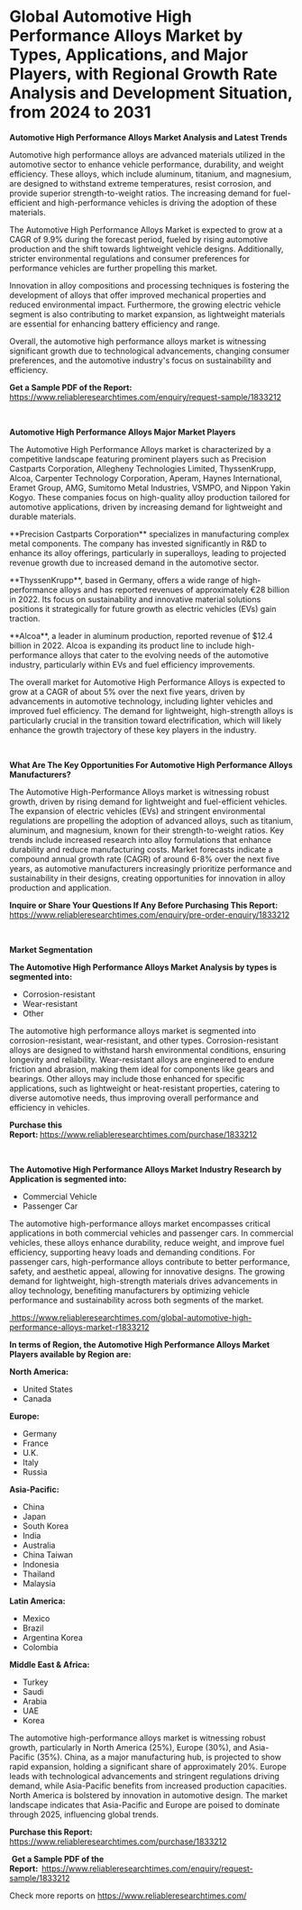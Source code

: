 <p><h1>Global Automotive High Performance Alloys Market by Types, Applications, and Major Players, with Regional Growth Rate Analysis and Development Situation, from 2024 to 2031</h1></p><p><strong>Automotive High Performance Alloys Market Analysis and Latest Trends</strong></p>
<p><p>Automotive high performance alloys are advanced materials utilized in the automotive sector to enhance vehicle performance, durability, and weight efficiency. These alloys, which include aluminum, titanium, and magnesium, are designed to withstand extreme temperatures, resist corrosion, and provide superior strength-to-weight ratios. The increasing demand for fuel-efficient and high-performance vehicles is driving the adoption of these materials.</p><p>The Automotive High Performance Alloys Market is expected to grow at a CAGR of 9.9% during the forecast period, fueled by rising automotive production and the shift towards lightweight vehicle designs. Additionally, stricter environmental regulations and consumer preferences for performance vehicles are further propelling this market. </p><p>Innovation in alloy compositions and processing techniques is fostering the development of alloys that offer improved mechanical properties and reduced environmental impact. Furthermore, the growing electric vehicle segment is also contributing to market expansion, as lightweight materials are essential for enhancing battery efficiency and range. </p><p>Overall, the automotive high performance alloys market is witnessing significant growth due to technological advancements, changing consumer preferences, and the automotive industry's focus on sustainability and efficiency.</p></p>
<p><strong>Get a Sample PDF of the Report:&nbsp;</strong> <a href="https://www.reliableresearchtimes.com/enquiry/request-sample/1833212?utm_campaign=2006&utm_medium=2&utm_source=Github&utm_content=ia&utm_term=01012025&utm_id=automotive-high-performance-alloys">https://www.reliableresearchtimes.com/enquiry/request-sample/1833212</a></p>
<p>&nbsp;</p>
<p><strong>Automotive High Performance Alloys Major Market Players</strong></p>
<p><p>The Automotive High Performance Alloys market is characterized by a competitive landscape featuring prominent players such as Precision Castparts Corporation, Allegheny Technologies Limited, ThyssenKrupp, Alcoa, Carpenter Technology Corporation, Aperam, Haynes International, Eramet Group, AMG, Sumitomo Metal Industries, VSMPO, and Nippon Yakin Kogyo. These companies focus on high-quality alloy production tailored for automotive applications, driven by increasing demand for lightweight and durable materials.</p><p>**Precision Castparts Corporation** specializes in manufacturing complex metal components. The company has invested significantly in R&D to enhance its alloy offerings, particularly in superalloys, leading to projected revenue growth due to increased demand in the automotive sector. </p><p>**ThyssenKrupp**, based in Germany, offers a wide range of high-performance alloys and has reported revenues of approximately €28 billion in 2022. Its focus on sustainability and innovative material solutions positions it strategically for future growth as electric vehicles (EVs) gain traction.</p><p>**Alcoa**, a leader in aluminum production, reported revenue of $12.4 billion in 2022. Alcoa is expanding its product line to include high-performance alloys that cater to the evolving needs of the automotive industry, particularly within EVs and fuel efficiency improvements.</p><p>The overall market for Automotive High Performance Alloys is expected to grow at a CAGR of about 5% over the next five years, driven by advancements in automotive technology, including lighter vehicles and improved fuel efficiency. The demand for lightweight, high-strength alloys is particularly crucial in the transition toward electrification, which will likely enhance the growth trajectory of these key players in the industry.</p></p>
<p>&nbsp;</p>
<p><strong>What Are The Key Opportunities For Automotive High Performance Alloys Manufacturers?</strong></p>
<p><p>The Automotive High-Performance Alloys market is witnessing robust growth, driven by rising demand for lightweight and fuel-efficient vehicles. The expansion of electric vehicles (EVs) and stringent environmental regulations are propelling the adoption of advanced alloys, such as titanium, aluminum, and magnesium, known for their strength-to-weight ratios. Key trends include increased research into alloy formulations that enhance durability and reduce manufacturing costs. Market forecasts indicate a compound annual growth rate (CAGR) of around 6-8% over the next five years, as automotive manufacturers increasingly prioritize performance and sustainability in their designs, creating opportunities for innovation in alloy production and application.</p></p>
<p><strong>Inquire or Share Your Questions If Any Before Purchasing This Report:</strong> <a href="https://www.reliableresearchtimes.com/enquiry/pre-order-enquiry/1833212?utm_campaign=2006&utm_medium=2&utm_source=Github&utm_content=ia&utm_term=01012025&utm_id=automotive-high-performance-alloys">https://www.reliableresearchtimes.com/enquiry/pre-order-enquiry/1833212</a></p>
<p>&nbsp;</p>
<p><strong>Market Segmentation</strong></p>
<p><strong>The Automotive High Performance Alloys Market Analysis by types is segmented into:</strong></p>
<p><ul><li>Corrosion-resistant</li><li>Wear-resistant</li><li>Other</li></ul></p>
<p><p>The automotive high performance alloys market is segmented into corrosion-resistant, wear-resistant, and other types. Corrosion-resistant alloys are designed to withstand harsh environmental conditions, ensuring longevity and reliability. Wear-resistant alloys are engineered to endure friction and abrasion, making them ideal for components like gears and bearings. Other alloys may include those enhanced for specific applications, such as lightweight or heat-resistant properties, catering to diverse automotive needs, thus improving overall performance and efficiency in vehicles.</p></p>
<p><strong>Purchase this Report:&nbsp;</strong><a href="https://www.reliableresearchtimes.com/purchase/1833212?utm_campaign=2006&utm_medium=2&utm_source=Github&utm_content=ia&utm_term=01012025&utm_id=automotive-high-performance-alloys">https://www.reliableresearchtimes.com/purchase/1833212</a></p>
<p>&nbsp;</p>
<p><strong>The Automotive High Performance Alloys Market Industry Research by Application is segmented into:</strong></p>
<p><ul><li>Commercial Vehicle</li><li>Passenger Car</li></ul></p>
<p><p>The automotive high-performance alloys market encompasses critical applications in both commercial vehicles and passenger cars. In commercial vehicles, these alloys enhance durability, reduce weight, and improve fuel efficiency, supporting heavy loads and demanding conditions. For passenger cars, high-performance alloys contribute to better performance, safety, and aesthetic appeal, allowing for innovative designs. The growing demand for lightweight, high-strength materials drives advancements in alloy technology, benefiting manufacturers by optimizing vehicle performance and sustainability across both segments of the market.</p></p>
<p><a href="https://www.reliableresearchtimes.com/global-automotive-high-performance-alloys-market-r1833212?utm_campaign=2006&utm_medium=2&utm_source=Github&utm_content=ia&utm_term=01012025&utm_id=automotive-high-performance-alloys">&nbsp;https://www.reliableresearchtimes.com/global-automotive-high-performance-alloys-market-r1833212</a></p>
<p><strong>In terms of Region, the Automotive High Performance Alloys Market Players available by Region are:</strong></p>
<p>
    <p> <strong> North America: </strong>
        <ul>
            <li>United States</li>
            <li>Canada</li>
        </ul>
        </p> 
    <p> <strong> Europe: </strong>
        <ul>
            <li>Germany</li>
            <li>France</li>
            <li>U.K.</li>
            <li>Italy</li>
            <li>Russia</li>
        </ul>
        </p> 
    <p> <strong> Asia-Pacific: </strong>
        <ul>
            <li>China</li>
            <li>Japan</li>
            <li>South Korea</li>
            <li>India</li>
            <li>Australia</li>
            <li>China Taiwan</li>
            <li>Indonesia</li>
            <li>Thailand</li>
            <li>Malaysia</li>
        </ul>
        </p> 
    <p> <strong> Latin America: </strong>
        <ul>
            <li>Mexico</li>
            <li>Brazil</li>
            <li>Argentina Korea</li>
            <li>Colombia</li>
        </ul>
        </p> 
    <p> <strong> Middle East & Africa: </strong>
        <ul>
            <li>Turkey</li>
            <li>Saudi</li>
            <li>Arabia</li>
            <li>UAE</li>
            <li>Korea</li>
        </ul>
    </p>
    </p>
<p><p>The automotive high-performance alloys market is witnessing robust growth, particularly in North America (25%), Europe (30%), and Asia-Pacific (35%). China, as a major manufacturing hub, is projected to show rapid expansion, holding a significant share of approximately 20%. Europe leads with technological advancements and stringent regulations driving demand, while Asia-Pacific benefits from increased production capacities. North America is bolstered by innovation in automotive design. The market landscape indicates that Asia-Pacific and Europe are poised to dominate through 2025, influencing global trends.</p></p>
<p><strong>Purchase this Report: </strong><a href="https://www.reliableresearchtimes.com/purchase/1833212?utm_campaign=2006&utm_medium=2&utm_source=Github&utm_content=ia&utm_term=01012025&utm_id=automotive-high-performance-alloys">https://www.reliableresearchtimes.com/purchase/1833212</a></p>
<p>&nbsp;<strong>Get a Sample PDF of the Report:&nbsp;&nbsp;</strong><a href="https://www.reliableresearchtimes.com/enquiry/request-sample/1833212?utm_campaign=2006&utm_medium=2&utm_source=Github&utm_content=ia&utm_term=01012025&utm_id=automotive-high-performance-alloys">https://www.reliableresearchtimes.com/enquiry/request-sample/1833212</a></p>
<p><strong></strong></p>
<p>Check more reports on <a href="https://www.reliableresearchtimes.com/?utm_campaign=2006&utm_medium=2&utm_source=Github&utm_content=ia&utm_term=01012025&utm_id=automotive-high-performance-alloys">https://www.reliableresearchtimes.com/</a></p>